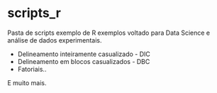 # scripts_r
Pasta de scripts exemplo de R exemplos voltado para Data Science e análise de dados experimentais.

- Delineamento inteiramente casualizado - DIC
- Delineamento em blocos casualizados - DBC
- Fatoriais..

E muito mais.

